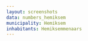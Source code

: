 ```yaml
---
layout: screenshots
data: numbers_hemiksem
municipality: Hemiksem
inhabitants: Hemiksemmenaars
---
```

